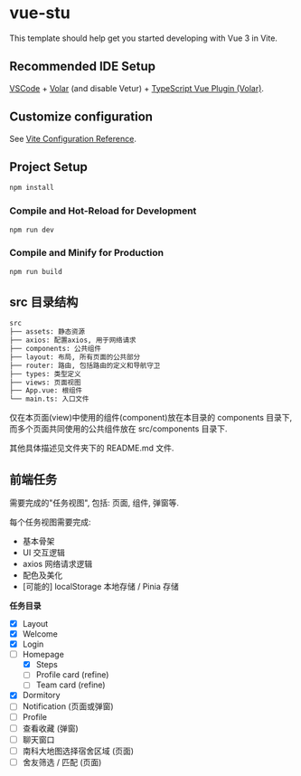 # vue-stu

This template should help get you started developing with Vue 3 in Vite.

## Recommended IDE Setup

[VSCode](https://code.visualstudio.com/) + [Volar](https://marketplace.visualstudio.com/items?itemName=Vue.volar) (and disable Vetur) + [TypeScript Vue Plugin (Volar)](https://marketplace.visualstudio.com/items?itemName=Vue.vscode-typescript-vue-plugin).

## Customize configuration

See [Vite Configuration Reference](https://vitejs.dev/config/).

## Project Setup

```sh
npm install
```

### Compile and Hot-Reload for Development

```sh
npm run dev
```

### Compile and Minify for Production

```sh
npm run build
```



## src 目录结构

```sh
src
├── assets: 静态资源
├── axios: 配置axios, 用于网络请求
├── components: 公共组件
├── layout: 布局, 所有页面的公共部分
├── router: 路由, 包括路由的定义和导航守卫
├── types: 类型定义
├── views: 页面视图
├── App.vue: 根组件
└── main.ts: 入口文件
```

仅在本页面(view)中使用的组件(component)放在本目录的 components 目录下, 而多个页面共同使用的公共组件放在 src/components 目录下.

其他具体描述见文件夹下的 README.md 文件.



## 前端任务

需要完成的"任务视图", 包括: 页面, 组件, 弹窗等.

每个任务视图需要完成:

+ 基本骨架
+ UI 交互逻辑
+ axios 网络请求逻辑
+ 配色及美化 
+ [可能的] localStorage 本地存储 / Pinia 存储



**任务目录**

- [x] Layout
- [x] Welcome
- [x] Login
- [ ] Homepage
  - [x] Steps
  - [ ] Profile card (refine)
  - [ ] Team card (refine)

- [x] Dormitory
- [ ] Notification (页面或弹窗)
- [ ] Profile
- [ ] 查看收藏 (弹窗)
- [ ] 聊天窗口
- [ ] 南科大地图选择宿舍区域 (页面)
- [ ] 舍友筛选 / 匹配 (页面)
